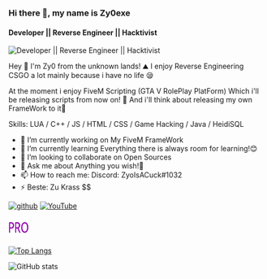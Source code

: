 ### Hi there 👋, my name is Zy0exe
#### Developer || Reverse Engineer || Hacktivist
![Developer || Reverse Engineer || Hacktivist](https://media.giphy.com/media/jTNG3RF6EwbkpD4LZx/giphy.gif)

Hey 👋 I'm Zy0 from the unknown lands! ⛰️
I enjoy Reverse Engineering CSGO a lot mainly because i have no life 😪

At the moment i enjoy FiveM Scripting (GTA V RolePlay PlatForm)
Which i'll be releasing scripts from now on! 🥰
And i'll think about releasing my own FrameWork to it👺

Skills:  LUA / C++ / JS / HTML / CSS / Game Hacking / Java / HeidiSQL

- 🔭 I’m currently working on My FiveM FrameWork 
- 🌱 I’m currently learning Everything there is always room for learning!😊 
- 👯 I’m looking to collaborate on Open Sources 
- 💬 Ask me about Anything you wish!🥺 
- 📫 How to reach me: Discord: ZyoIsACuck#1032 
- ⚡ Beste: Zu Krass $$ 


[<img src='https://cdn.jsdelivr.net/npm/simple-icons@3.0.1/icons/github.svg' alt='github' height='40'>](https://github.com/Zy0exe)  [<img src='https://cdn.jsdelivr.net/npm/simple-icons@3.0.1/icons/youtube.svg' alt='YouTube' height='40'>](https://www.youtube.com/channel/HlfPxvfTpRiafAknxIXfXw)  

<a href='https://github.com/pricing'><img src='https://raw.githubusercontent.com/acervenky/animated-github-badges/master/assets/pro.gif' width='40' height='40'></a> 

[![Top Langs](https://github-readme-stats.vercel.app/api/top-langs/?username=Zy0exe)](https://github.com/anuraghazra/github-readme-stats)

![GitHub stats](https://github-readme-stats.vercel.app/api?username=Zy0exe&show_icons=true)  

